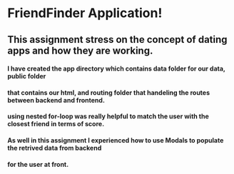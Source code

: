 # FriendFinder Application!

## This assignment stress on the concept of dating apps and how they are working.

#### I have created the app directory which contains data folder for our data, public folder
#### that contains our html, and routing folder that handeling the routes between backend and frontend.

#### using nested for-loop was really helpful to match the user with the closest friend in terms of score.

#### As well in this assignment I experienced how to use Modals to populate the retrived data from backend
#### for the user at front.

